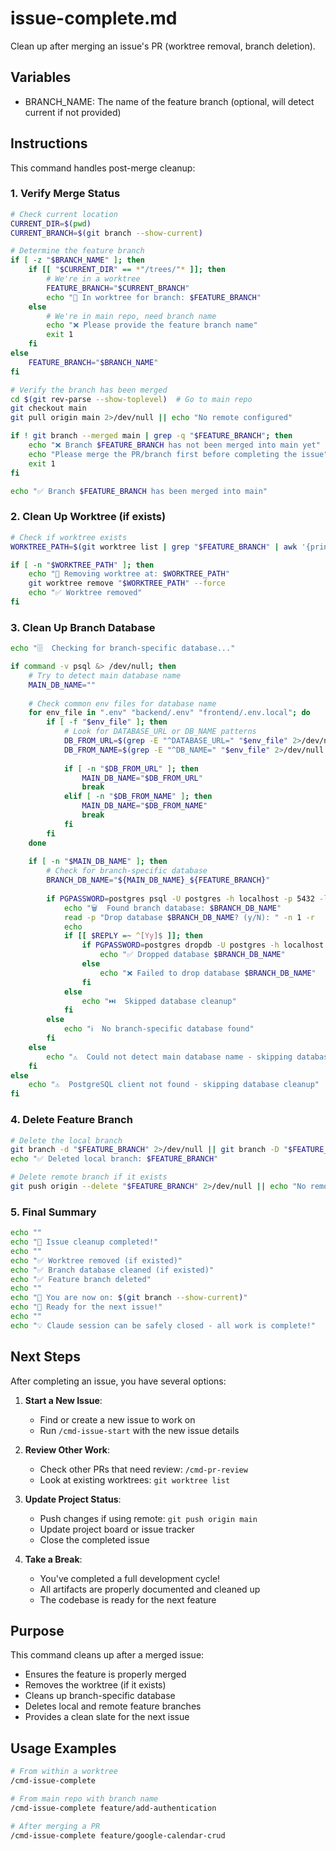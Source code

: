# issue-complete.md

Clean up after merging an issue's PR (worktree removal, branch deletion).

## Variables
- BRANCH_NAME: The name of the feature branch (optional, will detect current if not provided)

## Instructions

This command handles post-merge cleanup:

### 1. Verify Merge Status
```bash
# Check current location
CURRENT_DIR=$(pwd)
CURRENT_BRANCH=$(git branch --show-current)

# Determine the feature branch
if [ -z "$BRANCH_NAME" ]; then
    if [[ "$CURRENT_DIR" == *"/trees/"* ]]; then
        # We're in a worktree
        FEATURE_BRANCH="$CURRENT_BRANCH"
        echo "📍 In worktree for branch: $FEATURE_BRANCH"
    else
        # We're in main repo, need branch name
        echo "❌ Please provide the feature branch name"
        exit 1
    fi
else
    FEATURE_BRANCH="$BRANCH_NAME"
fi

# Verify the branch has been merged
cd $(git rev-parse --show-toplevel)  # Go to main repo
git checkout main
git pull origin main 2>/dev/null || echo "No remote configured"

if ! git branch --merged main | grep -q "$FEATURE_BRANCH"; then
    echo "❌ Branch $FEATURE_BRANCH has not been merged into main yet"
    echo "Please merge the PR/branch first before completing the issue"
    exit 1
fi

echo "✅ Branch $FEATURE_BRANCH has been merged into main"
```

### 2. Clean Up Worktree (if exists)
```bash
# Check if worktree exists
WORKTREE_PATH=$(git worktree list | grep "$FEATURE_BRANCH" | awk '{print $1}')

if [ -n "$WORKTREE_PATH" ]; then
    echo "🧹 Removing worktree at: $WORKTREE_PATH"
    git worktree remove "$WORKTREE_PATH" --force
    echo "✅ Worktree removed"
fi
```

### 3. Clean Up Branch Database
```bash
echo "🗄️  Checking for branch-specific database..."

if command -v psql &> /dev/null; then
    # Try to detect main database name
    MAIN_DB_NAME=""
    
    # Check common env files for database name
    for env_file in ".env" "backend/.env" "frontend/.env.local"; do
        if [ -f "$env_file" ]; then
            # Look for DATABASE_URL or DB_NAME patterns
            DB_FROM_URL=$(grep -E "^DATABASE_URL=" "$env_file" 2>/dev/null | head -1 | sed -E 's|.*://[^/]*/([^?]*)\??.*|\1|')
            DB_FROM_NAME=$(grep -E "^DB_NAME=" "$env_file" 2>/dev/null | head -1 | cut -d'=' -f2)
            
            if [ -n "$DB_FROM_URL" ]; then
                MAIN_DB_NAME="$DB_FROM_URL"
                break
            elif [ -n "$DB_FROM_NAME" ]; then
                MAIN_DB_NAME="$DB_FROM_NAME"
                break
            fi
        fi
    done
    
    if [ -n "$MAIN_DB_NAME" ]; then
        # Check for branch-specific database
        BRANCH_DB_NAME="${MAIN_DB_NAME}_${FEATURE_BRANCH}"
        
        if PGPASSWORD=postgres psql -U postgres -h localhost -p 5432 -lqt 2>/dev/null | cut -d \| -f 1 | grep -qw "$BRANCH_DB_NAME"; then
            echo "🗑️  Found branch database: $BRANCH_DB_NAME"
            read -p "Drop database $BRANCH_DB_NAME? (y/N): " -n 1 -r
            echo
            if [[ $REPLY =~ ^[Yy]$ ]]; then
                if PGPASSWORD=postgres dropdb -U postgres -h localhost -p 5432 "$BRANCH_DB_NAME" 2>/dev/null; then
                    echo "✅ Dropped database $BRANCH_DB_NAME"
                else
                    echo "❌ Failed to drop database $BRANCH_DB_NAME"
                fi
            else
                echo "⏭️  Skipped database cleanup"
            fi
        else
            echo "ℹ️  No branch-specific database found"
        fi
    else
        echo "⚠️  Could not detect main database name - skipping database cleanup"
    fi
else
    echo "⚠️  PostgreSQL client not found - skipping database cleanup"
fi
```

### 4. Delete Feature Branch
```bash
# Delete the local branch
git branch -d "$FEATURE_BRANCH" 2>/dev/null || git branch -D "$FEATURE_BRANCH"
echo "✅ Deleted local branch: $FEATURE_BRANCH"

# Delete remote branch if it exists
git push origin --delete "$FEATURE_BRANCH" 2>/dev/null || echo "No remote branch to delete"
```

### 5. Final Summary
```bash
echo ""
echo "🎉 Issue cleanup completed!"
echo ""
echo "✅ Worktree removed (if existed)"
echo "✅ Branch database cleaned (if existed)"
echo "✅ Feature branch deleted"
echo ""
echo "📍 You are now on: $(git branch --show-current)"
echo "🚀 Ready for the next issue!"
echo ""
echo "💡 Claude session can be safely closed - all work is complete!"
```

## Next Steps

After completing an issue, you have several options:

1. **Start a New Issue**:
   - Find or create a new issue to work on
   - Run `/cmd-issue-start` with the new issue details

2. **Review Other Work**:
   - Check other PRs that need review: `/cmd-pr-review`
   - Look at existing worktrees: `git worktree list`

3. **Update Project Status**:
   - Push changes if using remote: `git push origin main`
   - Update project board or issue tracker
   - Close the completed issue

4. **Take a Break**:
   - You've completed a full development cycle!
   - All artifacts are properly documented and cleaned up
   - The codebase is ready for the next feature

## Purpose
This command cleans up after a merged issue:
- Ensures the feature is properly merged
- Removes the worktree (if it exists)
- Cleans up branch-specific database
- Deletes local and remote feature branches
- Provides a clean slate for the next issue

## Usage Examples
```bash
# From within a worktree
/cmd-issue-complete

# From main repo with branch name
/cmd-issue-complete feature/add-authentication

# After merging a PR
/cmd-issue-complete feature/google-calendar-crud
```
